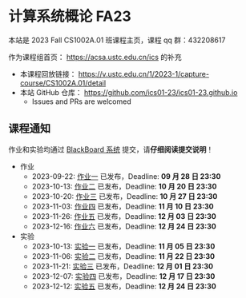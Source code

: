 # 计算系统概论 FA23

本站是 2023 Fall CS1002A.01 班课程主页，课程 qq 群：432208617

作为课程组首页： <https://acsa.ustc.edu.cn/ics> 的补充

- 本课程回放链接： <https://v.ustc.edu.cn/1/2023-1/capture-course/CS1002A.01/detail>
- 本站 GitHub 仓库： <https://github.com/ics01-23/ics01-23.github.io>
  - Issues and PRs are welcomed

## 课程通知

作业和实验均通过 [BlackBoard 系统](https://www.bb.ustc.edu.cn/) 提交，请**仔细阅读提交说明**！

- 作业
  - 2023-09-22: [作业一](./homework/hw1.html) 已发布，Deadline: **09 月 28 日 23:30**
  - 2023-10-13: [作业二](./homework/hw2.html) 已发布，Deadline: **10 月 20 日 23:30**
  - 2023-10-20: [作业三](./homework/hw3.html) 已发布，Deadline: **10 月 27 日 23:30**
  - 2023-11-03: [作业四](./homework/hw4.html) 已发布，Deadline: **11 月 10 日 23:30**
  - 2023-11-26: [作业五](./homework/hw5.html) 已发布，Deadline: **12 月 03 日 23:30**
  - 2023-12-16: [作业六](./homework/hw6.html) 已发布，Deadline: **12 月 24 日 23:30**
- 实验
  - 2023-10-13: [实验一](./labs/lab1.html) 已发布，Deadline: **11 月 05 日 23:30**
  - 2023-11-06: [实验二](./labs/lab2.html) 已发布，Deadline: **11 月 22 日 23:30**
  - 2023-11-21: [实验三](./labs/lab3.html) 已发布，Deadline: **12 月 01 日 23:30**
  - 2023-12-07: [实验四](./labs/lab4.html) 已发布，Deadline: **12 月 17 日 23:30**
  - 2023-12-12: [实验五](./labs/lab5.html) 已发布，Deadline: **12 月 24 日 23:30**
